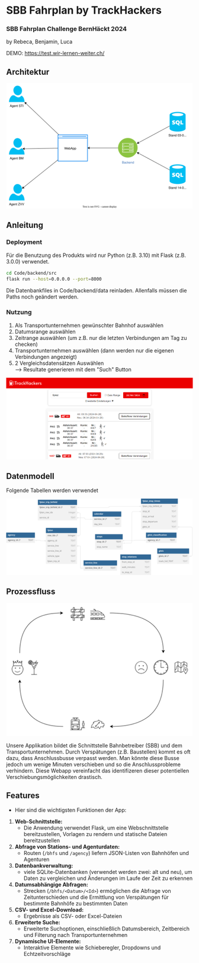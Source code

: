 ﻿# SBB Fahrplan by TrackHackers
### SBB Fahrplan Challenge BernHäckt 2024   
by Rebeca, Benjamin, Luca

DEMO: https://test.wir-lernen-weiter.ch/

## Architektur

![image](Misc/img/sbb-fahrbahn-architektur.svg)

## Anleitung
### Deployment
Für die Benutzung des Produkts wird nur Python (z.B. 3.10) mit Flask (z.B. 3.0.0) verwendet.
```bash
cd Code/backend/src
flask run --host=0.0.0.0 --port=8000
```
Die Datenbankfiles in Code/backend/data reinladen. Allenfalls müssen die Paths noch geändert werden.
 ### Nutzung
 1. Als Transportunternehmen gewünschter Bahnhof auswählen
 2. Datumsrange auswählen
 3. Zeitrange auswählen (um z.B. nur die letzten Verbindungen am Tag zu checken)
 4. Transportunternehmen auswählen (dann werden nur die eigenen Verbindungen angezeigt)
 5. 2 Vergleichsdatensätzen Auswählen   
    --> Resultate generieren mit dem "Such" Button

![image](Misc/img/screenshot.png)

## Datenmodell 
Folgende Tabellen werden verwendet

![image](Misc/img/TrackHackers_db-modell.svg)

## Prozessfluss

![image](Misc/img/prozessfluss.svg)

Unsere Applikation bildet die Schnittstelle Bahnbetreiber (SBB) und dem Transportunternehmen. Durch Verspätungen (z.B. Baustellen) kommt es oft dazu, dass Anschlussbusse verpasst werden. Man könnte diese Busse jedoch um wenige Minuten verschieben und so die Anschlussprobleme verhindern. Diese Webapp vereinfacht das identifizeren dieser potentiellen Verschiebungsmöglichkeiten drastisch.

## Features
- Hier sind die wichtigsten Funktionen der App:

1. **Web-Schnittstelle:**
   - Die Anwendung verwendet Flask, um eine Webschnittstelle bereitzustellen, Vorlagen zu rendern und statische Dateien bereitzustellen
2. **Abfrage von Stations- und Agenturdaten:**
   - Routen (`/bhfs` und `/agency`) liefern JSON-Listen von Bahnhöfen und Agenturen
3. **Datenbankverwaltung:**
   - viele SQLite-Datenbanken (verwendet werden zwei: alt und neu), um Daten zu vergleichen und Änderungen im Laufe der Zeit zu erkennen
4. **Datumsabhängige Abfragen:**
   - Strecken (`/bhfs/<Datum>/<Id>`) ermöglichen die Abfrage von Zeitunterschieden und die Ermittlung von Verspätungen für bestimmte Bahnhöfe zu bestimmten Daten
5. **CSV- und Excel-Download:**
   - Ergebnisse als CSV- oder Excel-Dateien
6. **Erweiterte Suche:**
   - Erweiterte Suchoptionen, einschließlich Datumsbereich, Zeitbereich und Filterung nach Transportunternehmen
7. **Dynamische UI-Elemente:**
   - Interaktive Elemente wie Schieberegler, Dropdowns und Echtzeitvorschläge


